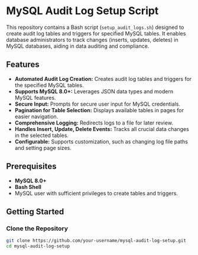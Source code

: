# MySQL Audit Log Setup Script

This repository contains a Bash script (`setup_audit_logs.sh`) designed to create audit log tables and triggers for specified MySQL tables. It enables database administrators to track changes (inserts, updates, deletes) in MySQL databases, aiding in data auditing and compliance.

## Features

- **Automated Audit Log Creation:** Creates audit log tables and triggers for the specified MySQL tables.
- **Supports MySQL 8.0+:** Leverages JSON data types and modern MySQL features.
- **Secure Input:** Prompts for secure user input for MySQL credentials.
- **Pagination for Table Selection:** Displays available tables in pages for easier navigation.
- **Comprehensive Logging:** Redirects logs to a file for later review.
- **Handles Insert, Update, Delete Events:** Tracks all crucial data changes in the selected tables.
- **Configurable:** Supports customization, such as changing log file paths and setting page sizes.

## Prerequisites

- **MySQL 8.0+**
- **Bash Shell**
- MySQL user with sufficient privileges to create tables and triggers.

## Getting Started

### Clone the Repository

```bash
git clone https://github.com/your-username/mysql-audit-log-setup.git
cd mysql-audit-log-setup
